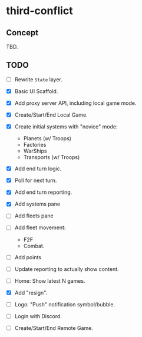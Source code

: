 # third-conflict

## Concept

TBD.

## TODO

- [ ] Rewrite `State` layer.

- [x] Basic UI Scaffold.
- [x] Add proxy server API, including local game mode.
- [x] Create/Start/End Local Game.
- [x] Create initial systems with "novice" mode:
  - Planets (w/ Troops)
  - Factories
  - WarShips
  - Transports (w/ Troops)
- [x] Add end turn logic.
- [x] Poll for next turn.
- [x] Add end turn reporting.
- [x] Add systems pane
- [ ] Add fleets pane
- [ ] Add fleet movement:
  - F2F
  - Combat.
- [ ] Add points
- [ ] Update reporting to actually show content.
- [ ] Home: Show latest N games.
- [x] Add "resign".
- [ ] Logo: "Push" notification symbol/bubble.
- [ ] Login with Discord.
- [ ] Create/Start/End Remote Game.
